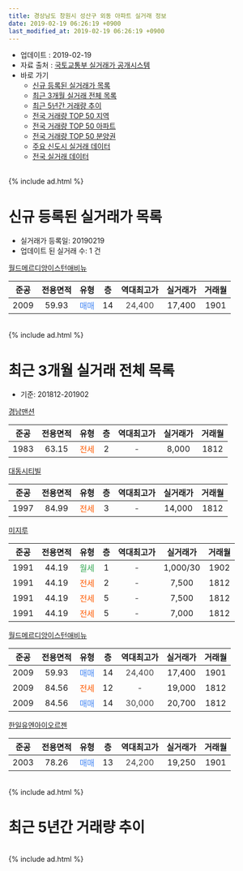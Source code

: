 ```yaml
---
title: 경상남도 창원시 성산구 외동 아파트 실거래 정보
date: 2019-02-19 06:26:19 +0900
last_modified_at: 2019-02-19 06:26:19 +0900
---
```


* 업데이트 : 2019-02-19
* 자료 출처 : [국토교통부 실거래가 공개시스템](http://rt.molit.go.kr)
* 바로 가기
    * [신규 등록된 실거래가 목록](#신규-등록된-실거래가-목록)
    * [최근 3개월 실거래 전체 목록](#최근-3개월-실거래-전체-목록)
    * [최근 5년간 거래량 추이](#최근-5년간-거래량-추이)
    * [전국 거래량 TOP 50 지역](https://ayogom.github.io/apt-trade-info/최근-3개월-전국에서-가장-거래가-많이-발생한-지역)
    * [전국 거래량 TOP 50 아파트](https://ayogom.github.io/apt-trade-info/최근-3개월-전국에서-가장-거래가-많이-발생한-아파트)
    * [전국 거래량 TOP 50 분양권](https://ayogom.github.io/apt-trade-info/최근-3개월-전국에서-가장-거래가-많이-발생한-분양권)
    * [주요 신도시 실거래 데이터](https://ayogom.github.io/apt-trade-info/주요-신도시)
    * [전국 실거래 데이터](https://ayogom.github.io/apt-trade-info/전국)
<br>
{% include ad.html %}
<br>

# 신규 등록된 실거래가 목록
* 실거래가 등록일: 20190219
* 업데이트 된 실거래 수: 1 건


[월드메르디앙이스턴애비뉴](https://search.naver.com/search.naver?query=%EA%B2%BD%EC%83%81%EB%82%A8%EB%8F%84+%EC%B0%BD%EC%9B%90%EC%8B%9C+%EC%84%B1%EC%82%B0%EA%B5%AC+%EC%99%B8%EB%8F%99+%EC%9B%94%EB%93%9C%EB%A9%94%EB%A5%B4%EB%94%94%EC%95%99%EC%9D%B4%EC%8A%A4%ED%84%B4%EC%95%A0%EB%B9%84%EB%89%B4)

|준공|전용면적|유형|층|역대최고가|실거래가|거래월|
|:---:|:---:|:---:|:---:|:---:|:---:|:---:|
|2009|59.93|<span style="color:#4285f3">매매</span>|14|<span style="color:#444444">24,400</span>|17,400|1901|


<br>
{% include ad.html %}
<br>

# 최근 3개월 실거래 전체 목록
* 기준: 201812-201902


[경남맨션](https://search.naver.com/search.naver?query=%EA%B2%BD%EC%83%81%EB%82%A8%EB%8F%84+%EC%B0%BD%EC%9B%90%EC%8B%9C+%EC%84%B1%EC%82%B0%EA%B5%AC+%EC%99%B8%EB%8F%99+%EA%B2%BD%EB%82%A8%EB%A7%A8%EC%85%98)

|준공|전용면적|유형|층|역대최고가|실거래가|거래월|
|:---:|:---:|:---:|:---:|:---:|:---:|:---:|
|1983|63.15|<span style="color:#ff5a00">전세</span>|2|<span style="color:#444444">-</span>|8,000|1812|

[대동시티빌](https://search.naver.com/search.naver?query=%EA%B2%BD%EC%83%81%EB%82%A8%EB%8F%84+%EC%B0%BD%EC%9B%90%EC%8B%9C+%EC%84%B1%EC%82%B0%EA%B5%AC+%EC%99%B8%EB%8F%99+%EB%8C%80%EB%8F%99%EC%8B%9C%ED%8B%B0%EB%B9%8C)

|준공|전용면적|유형|층|역대최고가|실거래가|거래월|
|:---:|:---:|:---:|:---:|:---:|:---:|:---:|
|1997|84.99|<span style="color:#ff5a00">전세</span>|3|<span style="color:#444444">-</span>|14,000|1812|

[미지루](https://search.naver.com/search.naver?query=%EA%B2%BD%EC%83%81%EB%82%A8%EB%8F%84+%EC%B0%BD%EC%9B%90%EC%8B%9C+%EC%84%B1%EC%82%B0%EA%B5%AC+%EC%99%B8%EB%8F%99+%EB%AF%B8%EC%A7%80%EB%A3%A8)

|준공|전용면적|유형|층|역대최고가|실거래가|거래월|
|:---:|:---:|:---:|:---:|:---:|:---:|:---:|
|1991|44.19|<span style="color:#34a853">월세</span>|1|<span style="color:#444444">-</span>|1,000/30|1902|
|1991|44.19|<span style="color:#ff5a00">전세</span>|2|<span style="color:#444444">-</span>|7,500|1812|
|1991|44.19|<span style="color:#ff5a00">전세</span>|5|<span style="color:#444444">-</span>|7,500|1812|
|1991|44.19|<span style="color:#ff5a00">전세</span>|5|<span style="color:#444444">-</span>|7,000|1812|

[월드메르디앙이스턴애비뉴](https://search.naver.com/search.naver?query=%EA%B2%BD%EC%83%81%EB%82%A8%EB%8F%84+%EC%B0%BD%EC%9B%90%EC%8B%9C+%EC%84%B1%EC%82%B0%EA%B5%AC+%EC%99%B8%EB%8F%99+%EC%9B%94%EB%93%9C%EB%A9%94%EB%A5%B4%EB%94%94%EC%95%99%EC%9D%B4%EC%8A%A4%ED%84%B4%EC%95%A0%EB%B9%84%EB%89%B4)

|준공|전용면적|유형|층|역대최고가|실거래가|거래월|
|:---:|:---:|:---:|:---:|:---:|:---:|:---:|
|2009|59.93|<span style="color:#4285f3">매매</span>|14|<span style="color:#444444">24,400</span>|17,400|1901|
|2009|84.56|<span style="color:#ff5a00">전세</span>|12|<span style="color:#444444">-</span>|19,000|1812|
|2009|84.56|<span style="color:#4285f3">매매</span>|14|<span style="color:#444444">30,000</span>|20,700|1812|

[한일유엔아이오르젠](https://search.naver.com/search.naver?query=%EA%B2%BD%EC%83%81%EB%82%A8%EB%8F%84+%EC%B0%BD%EC%9B%90%EC%8B%9C+%EC%84%B1%EC%82%B0%EA%B5%AC+%EC%99%B8%EB%8F%99+%ED%95%9C%EC%9D%BC%EC%9C%A0%EC%97%94%EC%95%84%EC%9D%B4%EC%98%A4%EB%A5%B4%EC%A0%A0)

|준공|전용면적|유형|층|역대최고가|실거래가|거래월|
|:---:|:---:|:---:|:---:|:---:|:---:|:---:|
|2003|78.26|<span style="color:#4285f3">매매</span>|13|<span style="color:#444444">24,200</span>|19,250|1901|


<br>
{% include ad.html %}
<br>

# 최근 5년간 거래량 추이


<div style="width:100%;">
    <canvas id="deal_progress" height="200"></canvas>
</div>

<script>
new Chart(document.getElementById("deal_progress"), {
    type: 'line',
    data: {
        labels: ['201402','201403','201404','201405','201406','201407','201408','201409','201410','201411','201412','201501','201502','201503','201504','201505','201506','201507','201508','201509','201510','201511','201512','201601','201602','201603','201604','201605','201606','201607','201608','201609','201610','201611','201612','201701','201702','201703','201704','201705','201706','201707','201708','201709','201710','201711','201712','201801','201802','201803','201804','201805','201806','201807','201808','201809','201810','201811','201812','201901','201902'],
        datasets: [{
            label: '매매',
            pointRadius: 1,
            data: [19, 15, 11, 12, 3, 3, 9, 5, 13, 4, 9, 14, 12, 18, 8, 8, 8, 9, 1, 6, 13, 9, 2, 8, 11, 11, 6, 3, 6, 0, 16, 5, 4, 4, 7, 2, 9, 5, 2, 1, 1, 0, 2, 1, 2, 1, 1, 4, 2, 2, 0, 7, 2, 1, 0, 5, 8, 4, 1, 2, 0],
            borderColor: "rgba(255, 201, 14, 1)",
            backgroundColor: "rgba(255, 201, 14, 0.5)",
            fill: false,
            lineTension: 0
        },{
            label: '전월세',
            pointRadius: 1,
            data: [5, 2, 4, 3, 5, 4, 4, 4, 5, 2, 3, 4, 3, 3, 4, 4, 1, 1, 1, 0, 1, 5, 6, 4, 1, 6, 3, 1, 3, 4, 1, 1, 3, 2, 1, 4, 3, 2, 0, 3, 3, 4, 0, 2, 3, 6, 5, 2, 3, 5, 3, 2, 3, 6, 1, 2, 2, 0, 6, 0, 1],
            borderColor: "rgba(0, 141, 185, 1)",
            backgroundColor: "rgba(0, 141, 185, 0.5)",
            fill: false,
            lineTension: 0
        }
        ]
    },
    options: {
        responsive: true,
        title: {
            display: false
        },
        tooltips: {
            mode: 'index',
            intersect: false
        },
        hover: {
            mode: 'nearest',
            intersect: true
        },
        scales: {
            xAxes: [{
                display: true,
                scaleLabel: {
                    display: true,
                    labelString: '년/월'
                }
            }],
            yAxes: [{
                display: true,
                ticks: {
                    suggestedMin: 0,
                },
                scaleLabel: {
                    display: true,
                    labelString: '실거래 수'
                }
            }]
        }
    }
});

</script>


<br>
{% include ad.html %}
<br>

